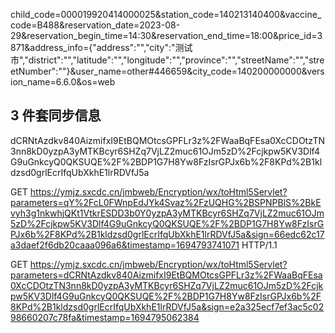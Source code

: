 child_code=000019920414000025&station_code=140213140400&vaccine_code=B488&reservation_date=2023-08-29&reservation_begin_time=14:30&reservation_end_time=18:00&price_id=3871&address_info={"address":"","city":"测试市","district":"","latitude":"","longitude":"","province":"","streetName":"","streetNumber":""}&user_name=other#446659&city_code=140200000000&version_name=6.6.0&os=web

## 3 件套同步信息

dCRNtAzdkv840AizmifxI9EtBQMOtcsGPFLr3z%2FWaaBqFEsa0XcCDOtzTN3nn8kD0yzpA3yMTKBcyr6SHZq7VjLZ2muc61OJm5zD%2Fcjkpw5KV3Dlf4G9uGnkcyQ0QKSUQE%2F%2BDP1G7H8Yw8FzIsrGPJx6b%2F8KPd%2B1kldzsd0grlEcrIfqUbXkhE1lrRDVfJ5a

GET https://ymjz.sxcdc.cn/jmbweb/Encryption/wx/toHtml5Servlet?parameters=qY%2FcL0FWnpEdJYk4Svaz%2FzUQHG%2BSPNPBlS%2BkEvyh3g1nkwhjQKt1VtkrESDD3b0Y0yzpA3yMTKBcyr6SHZq7VjLZ2muc61OJm5zD%2Fcjkpw5KV3Dlf4G9uGnkcyQ0QKSUQE%2F%2BDP1G7H8Yw8FzIsrGPJx6b%2F8KPd%2B1kldzsd0grlEcrIfqUbXkhE1lrRDVfJ5a&sign=66edc62c17a3daef2f6db20caaa096a6&timestamp=1694793741071 HTTP/1.1

GET https://ymjz.sxcdc.cn/jmbweb/Encryption/wx/toHtml5Servlet?parameters=dCRNtAzdkv840AizmifxI9EtBQMOtcsGPFLr3z%2FWaaBqFEsa0XcCDOtzTN3nn8kD0yzpA3yMTKBcyr6SHZq7VjLZ2muc61OJm5zD%2Fcjkpw5KV3Dlf4G9uGnkcyQ0QKSUQE%2F%2BDP1G7H8Yw8FzIsrGPJx6b%2F8KPd%2B1kldzsd0grlEcrIfqUbXkhE1lrRDVfJ5a&sign=e2a325ecf7ef3ac5c0298660207c78fa&timestamp=1694795062384

